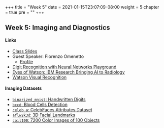 +++
title = "Week 5"
date = 2021-01-15T23:07:09-08:00
weight = 5
chapter = true
pre = "<b></b>"
+++

## Week 5: Imaging and Diagnostics

#### Links
  - [Class Slides](https://docs.google.com/presentation/d/1J3ewzfLj4fSwLlzeQ1rWueXIY4han0fY3ZmllgSX8s0/edit?usp=sharing)
  - Guest Speaker: Fiorenzo Omenetto
    - [Profile](https://engineering.tufts.edu/bme/people/faculty/fiorenzo-omenetto)
  - [Digit Recognition with Neural Networks Playground](https://www.cs.ryerson.ca/~aharley/vis/conv/)
  - [Eyes of Watson: IBM Research Bringing AI to Radiology](https://www.itnonline.com/videos/video-examples-artificial-intelligence-medical-imaging-diagnostics)
  - [Watson Visual Recognition](https://visual-recognition-code-pattern.ng.bluemix.net)

#### Imaging Datasets

- [`binarized_mnist`: Handwritten Digits](https://www.tensorflow.org/datasets/catalog/binarized_mnist)
- [`bccd`: Blood Cells Detection](https://www.tensorflow.org/datasets/catalog/bccd)
- [`celeb_a`: CelebFaces Attributes Dataset](https://www.tensorflow.org/datasets/catalog/celeb_a)
- [`aflw2k3d`: 3D Facial Landmarks](https://www.tensorflow.org/datasets/catalog/aflw2k3d)
- [`coil100`: 7200 Color Images of 100 Objects](https://www.tensorflow.org/datasets/catalog/coil100)
